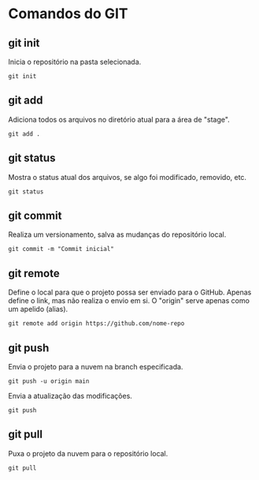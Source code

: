 

# Comandos do GIT

## git init

Inicia o repositório na pasta selecionada.

`git init`



## git add

Adiciona todos os arquivos no diretório atual para a área de "stage".

`git add .`



## git status

Mostra o status atual dos arquivos, se algo foi modificado, removido, etc.

`git status`



## git commit

Realiza um versionamento, salva as mudanças do repositório local.

`git commit -m "Commit inicial"`



## git remote

Define o local para que o projeto possa ser enviado para o GitHub. Apenas define o link, mas não realiza o envio em si. O "origin" serve apenas como um apelido (alias).

`git remote add origin https://github.com/nome-repo`



## git push

Envia o projeto para a nuvem na branch especificada.

`git push -u origin main`

Envia a atualização das modificações.

`git push`



## git pull

Puxa o projeto da nuvem para o repositório local.

`git pull`